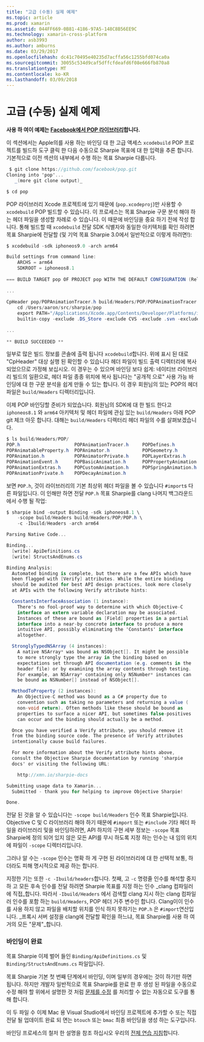 ```yaml
---
title: "고급 (수동) 실제 예제"
ms.topic: article
ms.prod: xamarin
ms.assetid: 044FF669-0B81-4186-97A5-148C8B56EE9C
ms.technology: xamarin-cross-platform
author: asb3993
ms.author: amburns
ms.date: 03/29/2017
ms.openlocfilehash: dc41c70495e40235d7acffa56c1255bfd074ca0a
ms.sourcegitcommit: 30055c534d9caf5dffcfdeafd6f08e666fb870a8
ms.translationtype: MT
ms.contentlocale: ko-KR
ms.lasthandoff: 03/09/2018
---
```

# <a name="advanced-manual-real-world-example"></a>고급 (수동) 실제 예제


**사용 하 여이 예제는 [Facebook에서 POP 라이브러리](https://github.com/facebook/pop)합니다.**


이 섹션에서는 Apple의를 사용 하는 바인딩 대 한 고급 액세스 `xcodebuild` POP 프로젝트를 빌드하 도구 클릭 한 다음 수동으로 Sharpie 목표에 대 한 입력을 추론 합니다. 기본적으로 이전 섹션의 내부에서 수행 하는 목표 Sharpie 다룹니다.

```csharp
 $ git clone https://github.com/facebook/pop.git
Cloning into 'pop'...
   _(more git clone output)_

$ cd pop
```

POP 라이브러리 Xcode 프로젝트에 있기 때문에 (`pop.xcodeproj`)만 사용할 수 `xcodebuild` POP 빌드할 수 있습니다. 이 프로세스는 목표 Sharpie 구문 분석 해야 하는 헤더 파일을 생성할 차례로 수 있습니다. 이 때문에 바인딩을 중요 하기 전에 작성 합니다. 통해 빌드할 때 `xcodebuild` 전달 SDK 식별자와 동일한 아키텍처를 확인 하려면 목표 Sharpie에 전달할 (및 기억 목표 Sharpie 3.0에서 일반적으로 이렇게 하려면!):

```csharp
$ xcodebuild -sdk iphoneos9.0 -arch arm64

Build settings from command line:
    ARCHS = arm64
    SDKROOT = iphoneos8.1
 
=== BUILD TARGET pop OF PROJECT pop WITH THE DEFAULT CONFIGURATION (Release) ===
 
...
 
CpHeader pop/POPAnimationTracer.h build/Headers/POP/POPAnimationTracer.h
    cd /Users/aaron/src/sharpie/pop
    export PATH="/Applications/Xcode.app/Contents/Developer/Platforms/iPhoneOS.platform/Developer/usr/bin:/Applications/Xcode.app/Contents/Developer/usr/bin:/Users/aaron/bin::/usr/local/bin:/usr/bin:/bin:/usr/sbin:/sbin:/opt/X11/bin:/usr/local/git/bin:/Users/aaron/.rvm/bin"
    builtin-copy -exclude .DS_Store -exclude CVS -exclude .svn -exclude .git -exclude .hg -strip-debug-symbols -strip-tool /Applications/Xcode.app/Contents/Developer/Toolchains/XcodeDefault.xctoolchain/usr/bin/strip -resolve-src-symlinks /Users/aaron/src/sharpie/pop/pop/POPAnimationTracer.h /Users/aaron/src/sharpie/pop/build/Headers/POP
 
...
 
** BUILD SUCCEEDED **
```

일부로 많은 빌드 정보를 콘솔에 출력 됩니다 `xcodebuild`합니다. 위에 표시 된 대로 "CpHeader" 대상 실행 된 확인할 수 있습니다 헤더 파일이 빌드 출력 디렉터리에 복사 되었으므로 가정해 보십시오. 이 경우는 수 있으며 바인딩 보다 쉽게: 네이티브 라이브러리 빌드의 일환으로, 헤더 파일 종종 위치에 복사 됩니다는 "공개적 으로" 사용 가능 바인딩에 대 한 구문 분석을 쉽게 만들 수 있는 합니다. 이 경우 회원님의 있는 POP의 헤더 파일은 `build/Headers` 디렉터리입니다.

이제 POP 바인딩할 준비가 되었습니다. 회원님의 SDK에 대 한 빌드 한다고 `iphoneos8.1` 와 `arm64` 아키텍처 및 헤더 파일에 관심 있는 `build/Headers` 아래 POP git 체크 아웃 합니다. 대해는 `build/Headers` 디렉터리 헤더 파일의 수를 살펴보겠습니다.

```csharp
$ ls build/Headers/POP/
POP.h                    POPAnimationTracer.h     POPDefines.h
POPAnimatableProperty.h  POPAnimator.h            POPGeometry.h
POPAnimation.h           POPAnimatorPrivate.h     POPLayerExtras.h
POPAnimationEvent.h      POPBasicAnimation.h      POPPropertyAnimation.h
POPAnimationExtras.h     POPCustomAnimation.h     POPSpringAnimation.h
POPAnimationPrivate.h    POPDecayAnimation.h
```

보면 `POP.h`, 것이 라이브러리의 기본 최상위 헤더 파일을 볼 수 있습니다 `#import`s 다른 파일입니다. 이 인해만 하면 전달 `POP.h` 목표 Sharpie를 clang 나머지 백그라운드에서 수행 될 작업:

```csharp
$ sharpie bind -output Binding -sdk iphoneos8.1 \
    -scope build/Headers build/Headers/POP/POP.h \
    -c -Ibuild/Headers -arch arm64

Parsing Native Code...

Binding...
  [write] ApiDefinitions.cs
  [write] StructsAndEnums.cs

Binding Analysis:
  Automated binding is complete, but there are a few APIs which have
  been flagged with [Verify] attributes. While the entire binding
  should be audited for best API design practices, look more closely
  at APIs with the following Verify attribute hints:

  ConstantsInterfaceAssociation (1 instance):
    There's no fool-proof way to determine with which Objective-C
    interface an extern variable declaration may be associated.
    Instances of these are bound as [Field] properties in a partial
    interface into a near-by concrete interface to produce a more
    intuitive API, possibly eliminating the 'Constants' interface
    altogether.

  StronglyTypedNSArray (4 instances):
    A native NSArray* was bound as NSObject[]. It might be possible
    to more strongly type the array in the binding based on
    expectations set through API documentation (e.g. comments in the
    header file) or by examining the array contents through testing.
    For example, an NSArray* containing only NSNumber* instances can
    be bound as NSNumber[] instead of NSObject[].

  MethodToProperty (2 instances):
    An Objective-C method was bound as a C# property due to
    convention such as taking no parameters and returning a value (
    non-void return). Often methods like these should be bound as
    properties to surface a nicer API, but sometimes false-positives
    can occur and the binding should actually be a method.

  Once you have verified a Verify attribute, you should remove it
  from the binding source code. The presence of Verify attributes
  intentionally cause build failures.

  For more information about the Verify attribute hints above,
  consult the Objective Sharpie documentation by running 'sharpie
  docs' or visiting the following URL:

    http://xmn.io/sharpie-docs

Submitting usage data to Xamarin...
  Submitted - thank you for helping to improve Objective Sharpie!

Done.
```

전달 된 것을 알 수 있습니다는 `-scope build/Headers` 인수 목표 Sharpie입니다. Objective C 및 C 라이브러리 해야 하기 때문에 `#import` 또는 `#include` 기타 헤더 파일을 라이브러리 및을 바인딩하려면, API 하지의 구현 세부 정보는 `-scope` 목표 Sharpie에 정의 되어 있지 않은 모든 API를 무시 하도록 지정 하는 인수는 내 임의 위치에 파일이 `-scope` 디렉터리입니다.

그러나 알 수는 `-scope` 인수는 명확 하 게 구현 된 라이브러리에 대 한 선택적 보통, 하더라도 피해 명시적으로 제공 하는 합니다.

지정한 기는 또한 `-c -Ibuild/headers`합니다. 첫째, 고 `-c` 명령줄 인수를 해석할 중지 하 고 모든 후속 인수를 전달 하려면 Sharpie 목표를 지정 하는 인수 _clang 컴파일러에 직접_합니다. 따라서 `-Ibuild/Headers` 에서 검색할 clang 지시 하는 clang 컴파일러 인수를 포함 하는 `build/Headers`, POP 헤더 거주 변수인 합니다. Clang이이 인수를 사용 하지 않고 파일을 배치할 위치를 인식 하지 못하기는 `POP.h` 은 `#import`연산입니다. _프록시 서버 설정을 clang에 전달할 확인을 하느냐, 목표 Sharpie를 사용 하 여 거의 모든 "문제"_합니다.

### <a name="completing-the-binding"></a>바인딩이 완료

목표 Sharpie 이제 벌어 들인 `Binding/ApiDefinitions.cs` 및 `Binding/StructsAndEnums.cs` 파일입니다.

목표 Sharpie 기본 첫 번째 단계에서 바인딩, 이며 일부의 경우에는 것이 하기만 하면 됩니다. 하지만 개발자 일반적으로 목표 Sharpie를 완료 한 후 생성 된 파일을 수동으로 수정 해야 할 위에서 설명한 것 처럼 [문제를 수정](~/cross-platform/macios/binding/objective-sharpie/platform/apidefinitions-structsandenums.md) 를 처리할 수 없는 자동으로 도구를 통해 합니다.

이 두 파일 수 이제 Mac 용 Visual Studio에서 바인딩 프로젝트에 추가할 수 또는 직접 전달 될 업데이트 완료 되 면는 `btouch` 또는 `bmac` 최종 바인딩을 생성 하는 도구입니다.

바인딩 프로세스의 철저 한 설명을 참조 하십시오 우리의 [전체 연습 지침](~/ios/platform/binding-objective-c/walkthrough.md)합니다.

